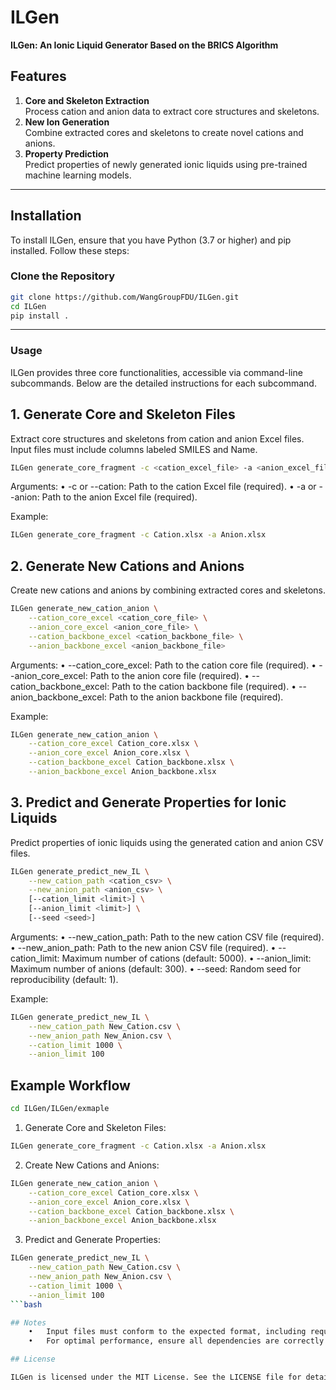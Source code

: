 # ILGen

**ILGen: An Ionic Liquid Generator Based on the BRICS Algorithm**

## Features

1. **Core and Skeleton Extraction**  
   Process cation and anion data to extract core structures and skeletons.  
2. **New Ion Generation**  
   Combine extracted cores and skeletons to create novel cations and anions.  
3. **Property Prediction**  
   Predict properties of newly generated ionic liquids using pre-trained machine learning models.

---

## Installation

To install ILGen, ensure that you have Python (3.7 or higher) and pip installed. Follow these steps:

### Clone the Repository

```bash
git clone https://github.com/WangGroupFDU/ILGen.git
cd ILGen
pip install .
```
---

### Usage

ILGen provides three core functionalities, accessible via command-line subcommands. Below are the detailed instructions for each subcommand.

## 1. Generate Core and Skeleton Files

Extract core structures and skeletons from cation and anion Excel files. Input files must include columns labeled SMILES and Name.

```bash
ILGen generate_core_fragment -c <cation_excel_file> -a <anion_excel_file>
```

Arguments:
	•	-c or --cation: Path to the cation Excel file (required).
	•	-a or --anion: Path to the anion Excel file (required).

Example:

```bash
ILGen generate_core_fragment -c Cation.xlsx -a Anion.xlsx
```

## 2. Generate New Cations and Anions

Create new cations and anions by combining extracted cores and skeletons.

```bash
ILGen generate_new_cation_anion \
    --cation_core_excel <cation_core_file> \
    --anion_core_excel <anion_core_file> \
    --cation_backbone_excel <cation_backbone_file> \
    --anion_backbone_excel <anion_backbone_file>
```

Arguments:
	•	--cation_core_excel: Path to the cation core file (required).
	•	--anion_core_excel: Path to the anion core file (required).
	•	--cation_backbone_excel: Path to the cation backbone file (required).
	•	--anion_backbone_excel: Path to the anion backbone file (required).

Example:
```bash
ILGen generate_new_cation_anion \
    --cation_core_excel Cation_core.xlsx \
    --anion_core_excel Anion_core.xlsx \
    --cation_backbone_excel Cation_backbone.xlsx \
    --anion_backbone_excel Anion_backbone.xlsx
```

## 3. Predict and Generate Properties for Ionic Liquids

Predict properties of ionic liquids using the generated cation and anion CSV files.

```bash
ILGen generate_predict_new_IL \
    --new_cation_path <cation_csv> \
    --new_anion_path <anion_csv> \
    [--cation_limit <limit>] \
    [--anion_limit <limit>] \
    [--seed <seed>]
```

Arguments:
	•	--new_cation_path: Path to the new cation CSV file (required).
	•	--new_anion_path: Path to the new anion CSV file (required).
	•	--cation_limit: Maximum number of cations (default: 5000).
	•	--anion_limit: Maximum number of anions (default: 300).
	•	--seed: Random seed for reproducibility (default: 1).

Example:

```bash
ILGen generate_predict_new_IL \
    --new_cation_path New_Cation.csv \
    --new_anion_path New_Anion.csv \
    --cation_limit 1000 \
    --anion_limit 100
```

## Example Workflow

```bash
cd ILGen/ILGen/exmaple
```

1. Generate Core and Skeleton Files:
```bash
ILGen generate_core_fragment -c Cation.xlsx -a Anion.xlsx
```
2. Create New Cations and Anions:
```bash
ILGen generate_new_cation_anion \
    --cation_core_excel Cation_core.xlsx \
    --anion_core_excel Anion_core.xlsx \
    --cation_backbone_excel Cation_backbone.xlsx \
    --anion_backbone_excel Anion_backbone.xlsx
```
3. Predict and Generate Properties:
```bash
ILGen generate_predict_new_IL \
    --new_cation_path New_Cation.csv \
    --new_anion_path New_Anion.csv \
    --cation_limit 1000 \
    --anion_limit 100
```bash

## Notes
	•	Input files must conform to the expected format, including required columns such as SMILES and Name.
	•	For optimal performance, ensure all dependencies are correctly installed.

## License

ILGen is licensed under the MIT License. See the LICENSE file for details.

